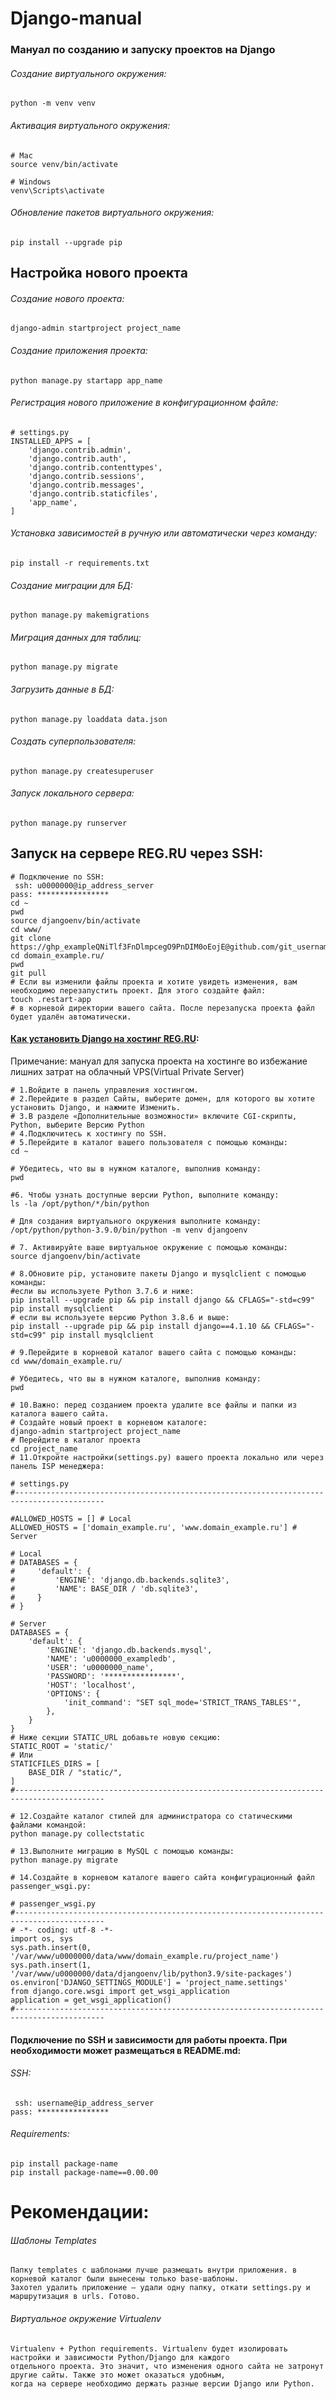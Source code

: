 # Django-manual
### Мануал по созданию и запуску проектов на Django
###### Создание виртуального окружения:
```shell
python -m venv venv
```
###### Активация виртуального окружения:
```shell
# Mac
source venv/bin/activate
```
```shell
# Windows
venv\Scripts\activate
```
###### Обновление пакетов виртуального окружения:
```shell
pip install --upgrade pip
```

## Настройка нового проекта

###### Создание нового проекта:
```shell
django-admin startproject project_name
```
###### Создание приложения проекта:
```shell
python manage.py startapp app_name
```
###### Регистрация нового приложение в конфигурационном файле:
```text
# settings.py
INSTALLED_APPS = [
    'django.contrib.admin',
    'django.contrib.auth',
    'django.contrib.contenttypes',
    'django.contrib.sessions',
    'django.contrib.messages',
    'django.contrib.staticfiles',
    'app_name',
]
```
###### Установка зависимостей в ручную или автоматически через команду:
```shell
pip install -r requirements.txt
```
###### Создание миграции для БД:
```shell
python manage.py makemigrations
```
###### Миграция данных для таблиц:
```shell
python manage.py migrate
```
###### Загрузить данные в БД:
```shell
python manage.py loaddata data.json
```
###### Создать суперпользователя:
```shell
python manage.py createsuperuser
```
###### Запуск локального сервера:
```shell
python manage.py runserver
```


## Запуск на сервере REG.RU через SSH:
```shell
# Подключение по SSH:
 ssh: u0000000@ip_address_server
pass: ****************
cd ~
pwd
source djangoenv/bin/activate
cd www/
git clone https://ghp_exampleQNiTlf3FnDlmpcegO9PnDIM0oEojE@github.com/git_username/project_name.git
cd domain_example.ru/
pwd
git pull
# Если вы изменили файлы проекта и хотите увидеть изменения, вам необходимо перезапустить проект. Для этого создайте файл: 
touch .restart-app
# в корневой директории вашего сайта. После перезапуска проекта файл будет удалён автоматически.
```

#### [Как установить Django на хостинг REG.RU](https://help.reg.ru/support/hosting/php-asp-net-i-skripty/kak-ustanovit-django-na-hosting):
Примечание: мануал для запуска проекта на хостинге во избежание лишних затрат на облачный VPS(Virtual Private Server)
```shell
# 1.Войдите в панель управления хостингом.
# 2.Перейдите в раздел Сайты, выберите домен, для которого вы хотите установить Django, и нажмите Изменить.
# 3.В разделе «Дополнительные возможности» включите CGI-скрипты, Python, выберите Версию Python
# 4.Подключитесь к хостингу по SSH.
# 5.Перейдите в каталог вашего пользователя с помощью команды:
cd ~

# Убедитесь, что вы в нужном каталоге, выполнив команду:
pwd

#6. Чтобы узнать доступные версии Python, выполните команду:
ls -la /opt/python/*/bin/python

# Для создания виртуального окружения выполните команду:
/opt/python/python-3.9.0/bin/python -m venv djangoenv

# 7. Активируйте ваше виртуальное окружение с помощью команды:
source djangoenv/bin/activate

# 8.Обновите pip, установите пакеты Django и mysqlclient с помощью команды:
#если вы используете Python 3.7.6 и ниже:
pip install --upgrade pip && pip install django && CFLAGS="-std=c99" pip install mysqlclient
# если вы используете версию Python 3.8.6 и выше:
pip install --upgrade pip && pip install django==4.1.10 && CFLAGS="-std=c99" pip install mysqlclient

# 9.Перейдите в корневой каталог вашего сайта с помощью команды:
cd www/domain_example.ru/

# Убедитесь, что вы в нужном каталоге, выполнив команду:
pwd

# 10.Важно: перед созданием проекта удалите все файлы и папки из каталога вашего сайта.
# Создайте новый проект в корневом каталоге:
django-admin startproject project_name
# Перейдите в каталог проекта
cd project_name
# 11.Откройте настройки(settings.py) вашего проекта локально или через панель ISP менеджера:

# settings.py
#------------------------------------------------------------------------------------------

#ALLOWED_HOSTS = [] # Local
ALLOWED_HOSTS = ['domain_example.ru', 'www.domain_example.ru'] # Server

# Local
# DATABASES = {
#     'default': {
#         'ENGINE': 'django.db.backends.sqlite3',
#         'NAME': BASE_DIR / 'db.sqlite3',
#     }
# }

# Server
DATABASES = {
    'default': {
        'ENGINE': 'django.db.backends.mysql',
        'NAME': 'u0000000_exampledb',
        'USER': 'u0000000_name',
        'PASSWORD': '****************',
        'HOST': 'localhost',
        'OPTIONS': {
            'init_command': "SET sql_mode='STRICT_TRANS_TABLES'",
        },
    }
}
# Ниже секции STATIC_URL добавьте новую секцию: 
STATIC_ROOT = 'static/'
# Или
STATICFILES_DIRS = [
    BASE_DIR / "static/",
]
#------------------------------------------------------------------------------------------

# 12.Создайте каталог стилей для администратора со статическими файлами командой:
python manage.py collectstatic

# 13.Выполните миграцию в MySQL с помощью команды:
python manage.py migrate

# 14.Создайте в корневом каталоге вашего сайта конфигурационный файл passenger_wsgi.py:

# passenger_wsgi.py
#------------------------------------------------------------------------------------------
# -*- coding: utf-8 -*-
import os, sys
sys.path.insert(0, '/var/www/u0000000/data/www/domain_example.ru/project_name')
sys.path.insert(1, '/var/www/u0000000/data/djangoenv/lib/python3.9/site-packages')
os.environ['DJANGO_SETTINGS_MODULE'] = 'project_name.settings'
from django.core.wsgi import get_wsgi_application
application = get_wsgi_application()
#------------------------------------------------------------------------------------------
```

#### Подключение по SSH и зависимости для работы проекта. При необходимости может размещаться в README.md:
###### SSH:
```shell
 ssh: username@ip_address_server
pass: ****************
```
###### Requirements:
```shell
pip install package-name
pip install package-name==0.00.00
```

# Рекомендации:
###### Шаблоны Templates
```text
Папку templates с шаблонами лучше размещать внутри приложения. в корневой каталог были вынесены только base-шаблоны. 
Захотел удалить приложение — удали одну папку, откати settings.py и маршрутизация в urls. Готово.
```

###### Виртуальное окружение Virtualenv 
```text
Virtualenv + Python requirements. Virtualenv будет изолировать настройки и зависимости Python/Django для каждого 
отдельного проекта. Это значит, что изменения одного сайта не затронут другие сайты. Также это может оказаться удобным, 
когда на сервере необходимо держать разные версии Django или Python.
```
